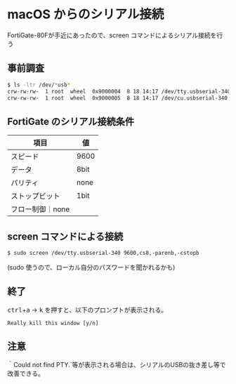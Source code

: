 # macOS からのシリアル接続  
FortiGate-80Fが手近にあったので、screen コマンドによるシリアル接続を行う

## 事前調査
```sh
$ ls -ltr /dev/*usb*
crw-rw-rw-  1 root  wheel  0x9000004  8 18 14:17 /dev/tty.usbserial-340
crw-rw-rw-  1 root  wheel  0x9000005  8 18 14:17 /dev/cu.usbserial-340
```

## FortiGate のシリアル接続条件
|項目|値|
|--|--|
|スピード|9600|
|データ|8bit|
|パリティ|none|
|ストップビット|1bit|
|フロー制御｜none|

## screen コマンドによる接続
```sh
$ sudo screen /dev/tty.usbserial-340 9600,cs8,-parenb,-cstopb
```
(sudo 使うので、ローカル自分のパスワードを聞かれるかも)

## 終了
<kbd>ctrl</kbd>+<kbd>a</kbd> → <kbd>k</kbd> を押すと、以下のプロンプトが表示される。
```
Really kill this window [y/n]
```

## 注意
｀Could not find PTY.`等が表示される場合は、シリアルのUSBの抜き差し等で改善できる。

